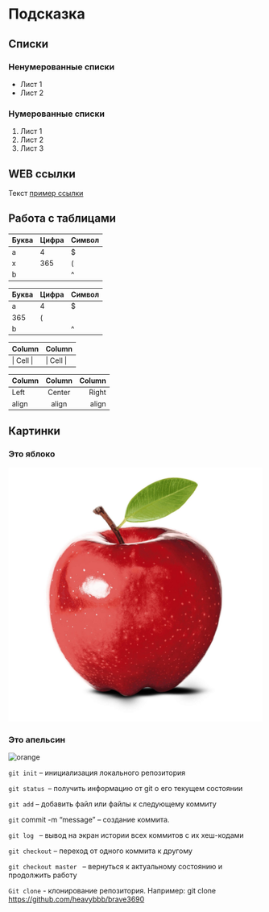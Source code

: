 # Подсказка
## Списки
### Ненумерованные списки
* Лист 1
* Лист 2
### Нумерованные списки
1. Лист 1
2. Лист 2
3. Лист 3

## WEB ссылки
Текст [пример ссылки](http.example.com "Всплывающая подсказка")

## Работа с таблицами

Буква | Цифра | Символ
------ | ------|----------
a      | 4     | $
x      | 365    | (
b      |       | ^  

Буква|Цифра|Символ
---|---|---
a|4|$
 |365|(
b| |^  

Column | Column
------ | ------
\| Cell \|| \| Cell \|  


Column | Column | Column
:----- | :----: | -----:
Left   | Center | Right
align  | align  | align

## Картинки

### Это яблоко

![apple](apple.jpg)

### Это апельсин

![orange](orange.png)

``` git init ``` – инициализация локального репозитория

`git status `– получить информацию от git о его текущем состоянии

`git add` – добавить файл или файлы к следующему коммиту

`git` commit -m “message” – создание коммита.

`git log ` – вывод на экран истории всех коммитов с их хеш-кодами

`git checkout` – переход от одного коммита к другому

`git checkout master ` – вернуться к актуальному состоянию и продолжить работу

`Git clone` - клонирование репозитория. Например: git clone https://github.com/heavybbb/brave3690


